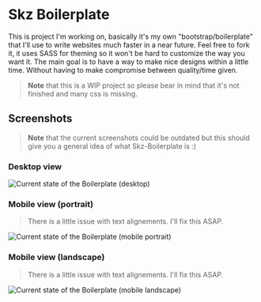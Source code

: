 # Skz Boilerplate
This is project I'm working on, basically it's my own "bootstrap/boilerplate" that I'll use to write websites much faster in a near future.
Feel free to fork it, it uses SASS for theming so it won't be hard to customize the way you want it. The main goal is to have a way to make nice designs within a little time. Without having to make compromise between quality/time given.

>**Note** that this is a WIP project so please bear in mind that it's not finished and many css is missing.

## Screenshots
>**Note** that the current screenshots could be outdated but this should give you a general idea of what Skz-Boilerplate is :)

### Desktop view
![Current state of the Boilerplate (desktop)](http://i.imgur.com/hRmHmSy.png)

### Mobile view (portrait)
> There is a little issue with text alignements. I'll fix this ASAP.

![Current state of the Boilerplate (mobile portrait)](http://i.imgur.com/o7XrTUQ.png)

### Mobile view (landscape)
> There is a little issue with text alignements. I'll fix this ASAP.

![Current state of the Boilerplate (mobile landscape)](http://i.imgur.com/n6bnVjO.png)
